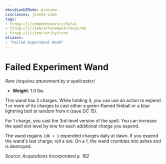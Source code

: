 ```yaml
---
obsidianUIMode: preview
cssclasses: json5e-item
tags:
- ttrpg-cli/compendium/src/5e/ai
- ttrpg-cli/item/attunement/required
- ttrpg-cli/item/rarity/rare
aliases: 
- "Failed Experiment Wand"
---
```

# Failed Experiment Wand
*Rare (requires attunement by a spellcaster)*  

- **Weight**: 1.0 lbs.

This wand has 2 charges. While holding it, you can use an action to expend 1 or more of its charges to cast either a green-flamed fireball or a blue lightning bolt at random from it (save DC 15).

For 1 charge, you cast the 3rd-level version of the spell. You can increase the spell slot level by one for each additional charge you expend.

The wand regains `1d6 + 1` expended charges daily at dawn. If you expend the wand's last charge, roll a `d20`. On a 1, the wand crumbles into ashes and is destroyed.

*Source: Acquisitions Incorporated p. 162*
